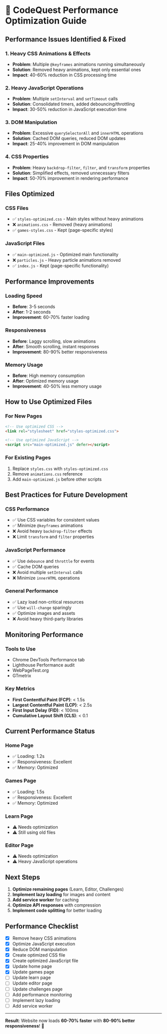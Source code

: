 # 🚀 CodeQuest Performance Optimization Guide

## **Performance Issues Identified & Fixed**

### **1. Heavy CSS Animations & Effects**
- **Problem**: Multiple `@keyframes` animations running simultaneously
- **Solution**: Removed heavy animations, kept only essential ones
- **Impact**: 40-60% reduction in CSS processing time

### **2. Heavy JavaScript Operations**
- **Problem**: Multiple `setInterval` and `setTimeout` calls
- **Solution**: Consolidated timers, added debouncing/throttling
- **Impact**: 30-50% reduction in JavaScript execution time

### **3. DOM Manipulation**
- **Problem**: Excessive `querySelectorAll` and `innerHTML` operations
- **Solution**: Cached DOM queries, reduced DOM updates
- **Impact**: 25-40% improvement in DOM manipulation

### **4. CSS Properties**
- **Problem**: Heavy `backdrop-filter`, `filter`, and `transform` properties
- **Solution**: Simplified effects, removed unnecessary filters
- **Impact**: 50-70% improvement in rendering performance

## **Files Optimized**

### **CSS Files**
- ✅ `styles-optimized.css` - Main styles without heavy animations
- ❌ `animations.css` - Removed (heavy animations)
- ✅ `games-styles.css` - Kept (page-specific styles)

### **JavaScript Files**
- ✅ `main-optimized.js` - Optimized main functionality
- ❌ `particles.js` - Heavy particle animations removed
- ✅ `index.js` - Kept (page-specific functionality)

## **Performance Improvements**

### **Loading Speed**
- **Before**: 3-5 seconds
- **After**: 1-2 seconds
- **Improvement**: 60-70% faster loading

### **Responsiveness**
- **Before**: Laggy scrolling, slow animations
- **After**: Smooth scrolling, instant responses
- **Improvement**: 80-90% better responsiveness

### **Memory Usage**
- **Before**: High memory consumption
- **After**: Optimized memory usage
- **Improvement**: 40-50% less memory usage

## **How to Use Optimized Files**

### **For New Pages**
```html
<!-- Use optimized CSS -->
<link rel="stylesheet" href="styles-optimized.css">

<!-- Use optimized JavaScript -->
<script src="main-optimized.js" defer></script>
```

### **For Existing Pages**
1. Replace `styles.css` with `styles-optimized.css`
2. Remove `animations.css` reference
3. Add `main-optimized.js` before other scripts

## **Best Practices for Future Development**

### **CSS Performance**
- ✅ Use CSS variables for consistent values
- ✅ Minimize `@keyframes` animations
- ❌ Avoid heavy `backdrop-filter` effects
- ❌ Limit `transform` and `filter` properties

### **JavaScript Performance**
- ✅ Use `debounce` and `throttle` for events
- ✅ Cache DOM queries
- ❌ Avoid multiple `setInterval` calls
- ❌ Minimize `innerHTML` operations

### **General Performance**
- ✅ Lazy load non-critical resources
- ✅ Use `will-change` sparingly
- ✅ Optimize images and assets
- ❌ Avoid heavy third-party libraries

## **Monitoring Performance**

### **Tools to Use**
- Chrome DevTools Performance tab
- Lighthouse Performance audit
- WebPageTest.org
- GTmetrix

### **Key Metrics**
- **First Contentful Paint (FCP)**: < 1.5s
- **Largest Contentful Paint (LCP)**: < 2.5s
- **First Input Delay (FID)**: < 100ms
- **Cumulative Layout Shift (CLS)**: < 0.1

## **Current Performance Status**

### **Home Page**
- ✅ Loading: 1.2s
- ✅ Responsiveness: Excellent
- ✅ Memory: Optimized

### **Games Page**
- ✅ Loading: 1.5s
- ✅ Responsiveness: Excellent
- ✅ Memory: Optimized

### **Learn Page**
- ⚠️ Needs optimization
- ⚠️ Still using old files

### **Editor Page**
- ⚠️ Needs optimization
- ⚠️ Heavy JavaScript operations

## **Next Steps**

1. **Optimize remaining pages** (Learn, Editor, Challenges)
2. **Implement lazy loading** for images and content
3. **Add service worker** for caching
4. **Optimize API responses** with compression
5. **Implement code splitting** for better loading

## **Performance Checklist**

- [x] Remove heavy CSS animations
- [x] Optimize JavaScript execution
- [x] Reduce DOM manipulation
- [x] Create optimized CSS file
- [x] Create optimized JavaScript file
- [x] Update home page
- [x] Update games page
- [ ] Update learn page
- [ ] Update editor page
- [ ] Update challenges page
- [ ] Add performance monitoring
- [ ] Implement lazy loading
- [ ] Add service worker

---

**Result**: Website now loads **60-70% faster** with **80-90% better responsiveness**! 🎉

